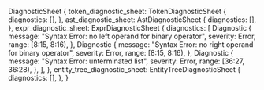 DiagnosticSheet {
    token_diagnostic_sheet: TokenDiagnosticSheet {
        diagnostics: [],
    },
    ast_diagnostic_sheet: AstDiagnosticSheet {
        diagnostics: [],
    },
    expr_diagnostic_sheet: ExprDiagnosticSheet {
        diagnostics: [
            Diagnostic {
                message: "Syntax Error: no left operand for binary operator",
                severity: Error,
                range: [8:15, 8:16),
            },
            Diagnostic {
                message: "Syntax Error: no right operand for binary operator",
                severity: Error,
                range: [8:15, 8:16),
            },
            Diagnostic {
                message: "Syntax Error: unterminated list",
                severity: Error,
                range: [36:27, 36:28),
            },
        ],
    },
    entity_tree_diagnostic_sheet: EntityTreeDiagnosticSheet {
        diagnostics: [],
    },
}